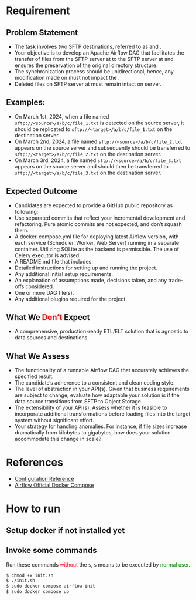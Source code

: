 <style>
r { color: Red }
b { color: Blue }
g { color: Green }
</style>

# Requirement
## Problem Statement
 - The task involves two SFTP destinations, referred to as <source> and <target>.
 - Your objective is to develop an Apache Airflow DAG that facilitates the transfer of files from the SFTP server at <source> to the SFTP server at <target> and ensures the preservation of the original directory structure.
 - The synchronization process should be unidirectional; hence, any modification made on <target> must not impact the <source>.
 - Deleted files on SFTP server at <source> must remain intact on <target> server.
## Examples:
 - On March 1st, 2024, when a file named `sftp://<source>/a/b/c/file_1.txt` is detected on the source server, it should be replicated to `sftp://<target>/a/b/c/file_1.txt` on the destination server.
 - On March 2nd, 2024, a file named `sftp://<source>/a/b/c/file_2.txt` appears on the source server and subsequently should be transferred to `sftp://<target>/a/b/c/file_2.txt` on the destination server.
 - On March 3rd, 2024, a file named `sftp://<source>/a/b/c/file_3.txt` appears on the source server and should then be transferred to `sftp://<target>/a/b/c/file_3.txt` on the destination server.
## Expected Outcome
 - Candidates are expected to provide a GitHub public repository as following:
 - Use separated commits that reflect your incremental development and refactoring. Pure atomic commits are not expected, and don’t squash them.
 - A docker-compose.yml file for deploying latest Airflow version, with each service (Scheduler, Worker, Web Server) running in a separate container. Utilizing SQLite as the backend is permissible. The use of Celery executor is advised.
 - A README.md file that includes:
 - Detailed instructions for setting up and running the project.
 - Any additional initial setup requirements.
 - An explanation of assumptions made, decisions taken, and any trade-offs considered.
 - One or more DAG file(s).
 - Any additional plugins required for the project.
## What We <r>Don’t</r> Expect
 - A comprehensive, production-ready ETL/ELT solution that is agnostic to data sources and destinations
## What We Assess
 - The functionality of a runnable Airflow DAG that accurately achieves the specified result.
 - The candidate‘s adherence to a consistent and clean coding style.
 - The level of abstraction in your API(s). Given that business requirements are subject to change, evaluate how adaptable your solution is if the data source transitions from SFTP to Object Storage.
 - The extensibility of your API(s). Assess whether it is feasible to incorporate additional transformations before loading files into the target system without significant effort.
 - Your strategy for handling anomalies. For instance, if file sizes increase dramatically from kilobytes to gigabytes, how does your solution accommodate this change in scale?


# References
 - [Configuration Reference](https://airflow.apache.org/docs/apache-airflow/stable/configurations-ref.html)
 - [Airflow Official Docker Compose](https://airflow.apache.org/docs/apache-airflow/stable/howto/docker-compose/index.html#fetching-docker-compose-yaml)

# How to run
## Setup docker if not installed yet


## Invoke some commands
Run these commands <r>without</r> the `$`, `$` means to be executed by <g>normal user</g>.
```bash
$ chmod +x init.sh
$ ./init.sh
$ sudo docker compose airflow-init
$ sudo docker compose up
```

